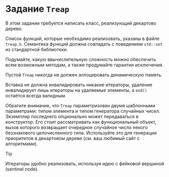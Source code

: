 # Задание `Treap`

В этом задании требуется написать класс, реализующий декартово дерево.

Список функций, которые необходимо реализовать, указаны в файле `treap.h`.
Семантика функций должна совпадать с поведением `std::set` из стандартной библиотеки.

Подумайте, какую ввычислительную сложность можно обеспечить всем возможным методам, а также продумайте гарантии исключения.

Пустой `Treap` никогда не должен аллоцировать динамическую память.

Вставка не должна инвалидировать никакие итераторы, удаление инвалидирует лишь итераторы на удаляемые элементы,
а `end()` остаётся всегда валидным.

Обратите внимание, что `Treap` параметризован двумя шаблонными параметрами:
типом элемента и типом генератора случайных чисел. Экземпляр последнего опционально может передаваться в конструктор.
Его стоит рассматривать как функциональный объект, вызов которого возвращает очередное случайное число
некого беззнакового целочисленного типа.
Используйте это для генерации приоритетов в декартовом дереве (см. ваш любимый сайт с алгоритмами).

> [!TIP]
> Итераторы удобно реализовать, используя идею с фейковой вершиной (sentinel node).
